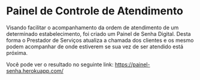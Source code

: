 # Painel de Controle de Atendimento
Visando facilitar o acompanhamento da ordem de atendimento de um determinado estabelecimento, foi criado um Painel de Senha Digital.
Desta forma o Prestador de Serviços atualiza a chamada dos clientes e os mesmo podem acompanhar de onde estiverem se sua vez de ser atendido está próxima.

Você pode ver o resultado no seguinte link: https://painel-senha.herokuapp.com/
